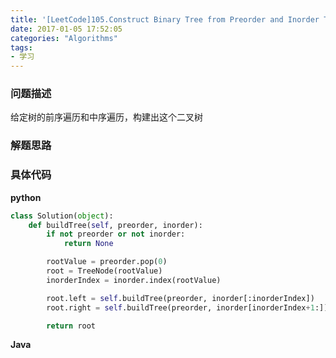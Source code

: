 ```yaml
---
title: '[LeetCode]105.Construct Binary Tree from Preorder and Inorder Traversal'
date: 2017-01-05 17:52:05
categories: "Algorithms"
tags:
- 学习
---
```

### 问题描述 ###
给定树的前序遍历和中序遍历，构建出这个二叉树
<!-- more -->

### 解题思路 ###

### 具体代码 ###
**python**
```python
class Solution(object):
    def buildTree(self, preorder, inorder):
        if not preorder or not inorder:
            return None

        rootValue = preorder.pop(0)
        root = TreeNode(rootValue)
        inorderIndex = inorder.index(rootValue)

        root.left = self.buildTree(preorder, inorder[:inorderIndex])
        root.right = self.buildTree(preorder, inorder[inorderIndex+1:])

        return root
```

**Java**
```java

```
